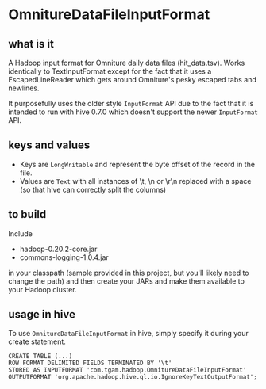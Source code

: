 # OmnitureDataFileInputFormat

## what is it
A Hadoop input format for Omniture daily data files (hit_data.tsv).  Works identically to TextInputFormat except for the fact that it uses a EscapedLineReader which gets around Omniture's pesky escaped tabs and newlines.

It purposefully uses the older style `InputFormat` API due to the fact that it is intended to run with hive 0.7.0 which doesn't support the newer `InputFormat` API.

## keys and values

* Keys are `LongWritable` and represent the byte offset of the record in the file.
* Values are `Text` with all instances of \\t, \\n or \\r\n replaced with a space (so that hive can correctly split the columns)

## to build
Include
  
* hadoop-0.20.2-core.jar
* commons-logging-1.0.4.jar

in your classpath (sample provided in this project, but you'll likely need to change the path) and then create your JARs and make them available to your Hadoop cluster.

## usage in hive
To use `OmnitureDataFileInputFormat` in hive, simply specify it during your create statement.

    CREATE TABLE (...)
    ROW FORMAT DELIMITED FIELDS TERMINATED BY '\t' 
    STORED AS INPUTFORMAT 'com.tgam.hadoop.OmnitureDataFileInputFormat' OUTPUTFORMAT 'org.apache.hadoop.hive.ql.io.IgnoreKeyTextOutputFormat';
